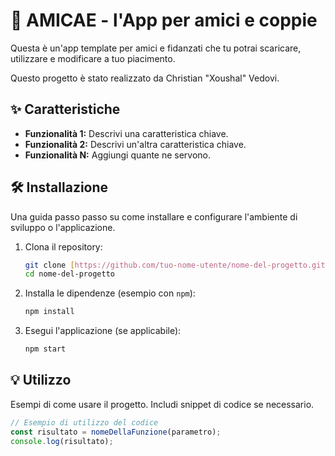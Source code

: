 # 🌷 AMICAE - l'App per amici e coppie
Questa è un'app template per amici e fidanzati che tu potrai scaricare, utilizzare e modificare a tuo piacimento.

Questo progetto è stato realizzato da Christian "Xoushal" Vedovi.

## ✨ Caratteristiche
* **Funzionalità 1:** Descrivi una caratteristica chiave.
* **Funzionalità 2:** Descrivi un'altra caratteristica chiave.
* **Funzionalità N:** Aggiungi quante ne servono.

## 🛠️ Installazione

Una guida passo passo su come installare e configurare l'ambiente di sviluppo o l'applicazione.

1.  Clona il repository:
    ```bash
    git clone [https://github.com/tuo-nome-utente/nome-del-progetto.git](https://github.com/tuo-nome-utente/nome-del-progetto.git)
    cd nome-del-progetto
    ```
2.  Installa le dipendenze (esempio con `npm`):
    ```bash
    npm install
    ```
3.  Esegui l'applicazione (se applicabile):
    ```bash
    npm start
    ```

## 💡 Utilizzo

Esempi di come usare il progetto. Includi snippet di codice se necessario.

```javascript
// Esempio di utilizzo del codice
const risultato = nomeDellaFunzione(parametro);
console.log(risultato);
